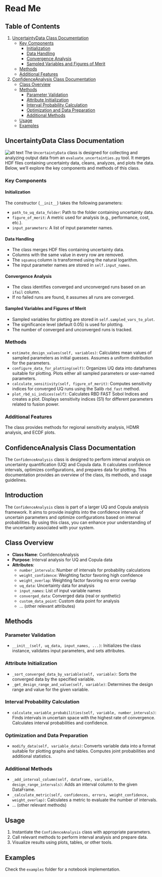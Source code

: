 # Read Me

## Table of Contents

1. [UncertaintyData Class Documentation](#uncertaintydata-class-documentation)
   - [Key Components](#key-components)
     - [Initialization](#initialization)
     - [Data Handling](#data-handling)
     - [Convergence Analysis](#convergence-analysis)
     - [Sampled Variables and Figures of Merit](#sampled-variables-and-figures-of-merit)
   - [Methods](#methods)
   - [Additional Features](#additional-features)
2. [ConfidenceAnalysis Class Documentation](#introduction)
    - [Class Overview](#class-overview)
    - [Methods](#methods)
      - [Parameter Validation](#parameter-validation)
      - [Attribute Initialization](#attribute-initialization)
      - [Interval Probability Calculation](#interval-probability-calculation)
      - [Optimization and Data Preparation](#optimization-and-data-preparation)
      - [Additional Methods](#additional-methods)
    - [Usage](#usage)
    - [Examples](#examples)

## UncertaintyData Class Documentation
![alt text](<https://github.com/ym1906/uq-sa-fusion-design/blob/main/examples/plots/Input%20Parameters%20Influencing%20Convergence_plot.png>)
The `UncertaintyData` class is designed for collecting and analyzing output data from an `evaluate_uncertainties.py` tool. It merges HDF files containing uncertainty data, cleans, analyzes, and plots the data. Below, we’ll explore the key components and methods of this class.

### Key Components

#### Initialization

The constructor (`__init__`) takes the following parameters:

- `path_to_uq_data_folder`: Path to the folder containing uncertainty data.
- `figure_of_merit`: A metric used for analysis (e.g., performance, cost, etc.).
- `input_parameters`: A list of input parameter names.

#### Data Handling

- The class merges HDF files containing uncertainty data.
- Columns with the same value in every row are removed.
- The `sqsumsq` column is transformed using the natural logarithm.
- The input parameter names are stored in `self.input_names`.

#### Convergence Analysis

- The class identifies converged and unconverged runs based on an `ifail` column.
- If no failed runs are found, it assumes all runs are converged.

#### Sampled Variables and Figures of Merit

- Sampled variables for plotting are stored in `self.sampled_vars_to_plot`.
- The significance level (default 0.05) is used for plotting.
- The number of converged and unconverged runs is tracked.

### Methods

- `estimate_design_values(self, variables)`: Calculates mean values of sampled parameters as initial guesses. Assumes a uniform distribution for the parameters.
- `configure_data_for_plotting(self)`: Organizes UQ data into dataframes suitable for plotting. Plots either all sampled parameters or user-named parameters.
- `calculate_sensitivity(self, figure_of_merit)`: Computes sensitivity indices for converged UQ runs using the Salib `rbd_fast` method.
- `plot_rbd_si_indices(self)`: Calculates RBD FAST Sobol Indices and creates a plot. Displays sensitivity indices (S1) for different parameters related to fusion power.

### Additional Features

The class provides methods for regional sensitivity analysis, HDMR analysis, and ECDF plots.

## ConfidenceAnalysis Class Documentation

The `ConfidenceAnalysis` class is designed to perform interval analysis on uncertainty quantification (UQ) and Copula data. It calculates confidence intervals, optimizes configurations, and prepares data for plotting. This documentation provides an overview of the class, its methods, and usage guidelines.

## Introduction

The `ConfidenceAnalysis` class is part of a larger UQ and Copula analysis framework. It aims to provide insights into the confidence intervals of uncertain parameters and optimize configurations based on interval probabilities. By using this class, you can enhance your understanding of the uncertainty associated with your system.

## Class Overview

- **Class Name**: ConfidenceAnalysis
- **Purpose**: Interval analysis for UQ and Copula data
- **Attributes**:
  - `number_intervals`: Number of intervals for probability calculations
  - `weight_confidence`: Weighting factor favoring high confidence
  - `weight_overlap`: Weighting factor favoring no error overlap
  - `uq_data`: Uncertainty data for analysis
  - `input_names`: List of input variable names
  - `converged_data`: Converged data (real or synthetic)
  - `custom_data_point`: Custom data point for analysis
  - ... (other relevant attributes)

## Methods

### Parameter Validation

- `__init__(self, uq_data, input_names, ...)`: Initializes the class instance, validates input parameters, and sets attributes.

### Attribute Initialization

- `_sort_converged_data_by_variable(self, variable)`: Sorts the converged data by the specified variable.
- `_get_design_range_and_value(self, variable)`: Determines the design range and value for the given variable.

### Interval Probability Calculation

- `calculate_variable_probabilities(self, variable, number_intervals)`: Finds intervals in uncertain space with the highest rate of convergence. Calculates interval probabilities and confidence.

### Optimization and Data Preparation

- `modify_data(self, variable_data)`: Converts variable data into a format suitable for plotting graphs and tables. Computes joint probabilities and additional statistics.

### Additional Methods

- `_add_interval_column(self, dataframe, variable, design_range_intervals)`: Adds an interval column to the given DataFrame.
- `_calculate_metric(self, confidences, errors, weight_confidence, weight_overlap)`: Calculates a metric to evaluate the number of intervals.
- ... (other relevant methods)

## Usage

1. Instantiate the `ConfidenceAnalysis` class with appropriate parameters.
2. Call relevant methods to perform interval analysis and prepare data.
3. Visualize results using plots, tables, or other tools.

## Examples

Check the `examples` folder for a notebook implementation.
